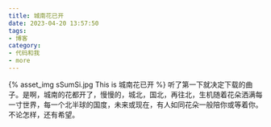 ```yaml
---
title: 城南花已开
date: 2023-04-20 13:57:50
tags:
- 博客
category:
- 代码和我
- more
---
```

{% asset_img sSumSi.jpg This is 城南花已开 %}
听了第一下就决定下载的曲子。是啊，城南的花都开了，慢慢的，城北，国北，再往北，生机随着花朵洒满每一寸世界，每一个北半球的国度，未来或现在，有人如同花朵一般陪你或等着你。不论怎样，还有希望。